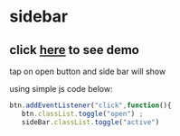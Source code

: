 # sidebar
click [here](https://saghar-zahedy.github.io/sidebar/) to see demo
---
tap on open button and side bar will show

using simple js code below:
```javascript
btn.addEventListener("click",function(){
   btn.classList.toggle("open") ;
   sideBar.classList.toggle("active")
```
